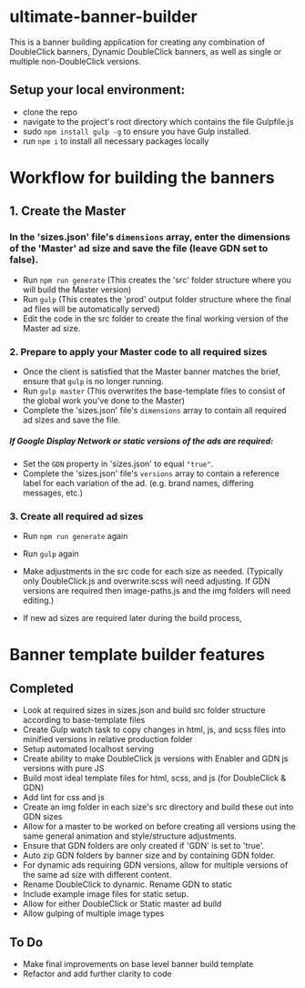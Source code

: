 # ultimate-banner-builder
This is a banner building application for creating any combination of DoubleClick banners, Dynamic DoubleClick banners, as well as single or multiple non-DoubleClick versions. 

## Setup your local environment:
- clone the repo
- navigate to the project's root directory which contains the file Gulpfile.js
- sudo `npm install gulp -g` to ensure you have Gulp installed.
- run `npm i` to install all necessary packages locally

# Workflow for building the banners
## 1. Create the Master
### In the 'sizes.json' file's `dimensions` array, enter the dimensions of the 'Master' ad size and save the file (leave GDN set to false). 
- Run `npm run generate` (This creates the 'src' folder structure where you will build the Master version)
- Run `gulp` (This creates the 'prod' output folder structure where the final ad files will be automatically served)
- Edit the code in the src folder to create the final working version of the Master ad size.

### 2. Prepare to apply your Master code to all required sizes
- Once the client is satisfied that the Master banner matches the brief, ensure that `gulp` is no longer running.
- Run `gulp master` (This overwrites the base-template files to consist of the global work you've done to the Master)
- Complete the 'sizes.json' file's `dimensions` array to contain all required ad sizes and save the file. 

##### If Google Display Network or static versions of the ads are required:
- Set the `GDN` property in 'sizes.json' to equal `"true"`. 
- Complete the 'sizes.json' file's `versions` array to contain a reference label for each variation of the ad. (e.g. brand names, differing messages, etc.) 

### 3. Create all required ad sizes
- Run `npm run generate` again
- Run `gulp` again
- Make adjustments in the src code for each size as needed. (Typically only DoubleClick.js and overwrite.scss will need adjusting. If GDN versions are required then image-paths.js and the img folders will need editing.)

- If new ad sizes are required later during the build process,


# Banner template builder features
## Completed
- Look at required sizes in sizes.json and build src folder structure according to base-template files
- Create Gulp watch task to copy changes in html, js, and scss files into minified versions in relative production folder
- Setup automated localhost serving
- Create ability to make DoubleClick js versions with Enabler and GDN js versions with pure JS
- Build most ideal template files for html, scss, and js (for DoubleClick & GDN)
- Add lint for css and js
- Create an img folder in each size's src directory and build these out into GDN sizes
- Allow for a master to be worked on before creating all versions using the same general animation and style/structure adjustments.
- Ensure that GDN folders are only created if 'GDN' is set to 'true'.
- Auto zip GDN folders by banner size and by containing GDN folder.
- For dynamic ads requiring GDN versions, allow for multiple versions of the same ad size with different content.
- Rename DoubleClick to dynamic. Rename GDN to static
- Include example image files for static setup.
- Allow for either DoubleClick or Static master ad build
- Allow gulping of multiple image types

## To Do
- Make final improvements on base level banner build template
- Refactor and add further clarity to code
